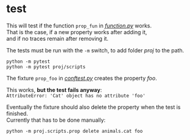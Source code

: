 # test

This will test if the function `prop_fun` in [_function.py_](../function.py) works.<br>
That is the case, if a new property works after adding it,<br>
and if no traces remain after removing it.


The tests must be run with the `-m` switch, to add folder _proj_ to the path.

```
python -m pytest
python -m pytest proj/scripts
```

The fixture `prop_foo` in [_conftest.py_](conftest.py) creates the property _foo_.

This works, **but the test fails anyway**:<br>
`AttributeError: 'Cat' object has no attribute 'foo'`

Eventually the fixture should also delete the property when the test is finished.<br>
Currently that has to be done manually:

```
python -m proj.scripts.prop delete animals.cat foo
```
